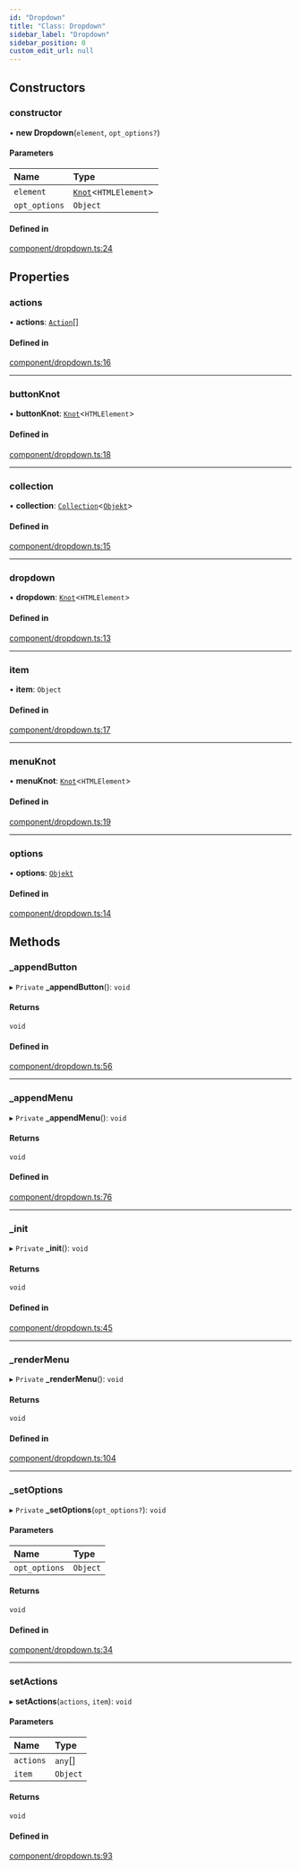 ```yaml
---
id: "Dropdown"
title: "Class: Dropdown"
sidebar_label: "Dropdown"
sidebar_position: 0
custom_edit_url: null
---
```


## Constructors

### constructor

• **new Dropdown**(`element`, `opt_options?`)

#### Parameters

| Name | Type |
| :------ | :------ |
| `element` | [`Knot`](Knot.md)<`HTMLElement`\> |
| `opt_options` | `Object` |

#### Defined in

[component/dropdown.ts:24](https://github.com/siposdani87/sui-js/blob/bf1be67/src/component/dropdown.ts#L24)

## Properties

### actions

• **actions**: [`Action`](../modules.md#action)[]

#### Defined in

[component/dropdown.ts:16](https://github.com/siposdani87/sui-js/blob/bf1be67/src/component/dropdown.ts#L16)

___

### buttonKnot

• **buttonKnot**: [`Knot`](Knot.md)<`HTMLElement`\>

#### Defined in

[component/dropdown.ts:18](https://github.com/siposdani87/sui-js/blob/bf1be67/src/component/dropdown.ts#L18)

___

### collection

• **collection**: [`Collection`](Collection.md)<[`Objekt`](Objekt.md)\>

#### Defined in

[component/dropdown.ts:15](https://github.com/siposdani87/sui-js/blob/bf1be67/src/component/dropdown.ts#L15)

___

### dropdown

• **dropdown**: [`Knot`](Knot.md)<`HTMLElement`\>

#### Defined in

[component/dropdown.ts:13](https://github.com/siposdani87/sui-js/blob/bf1be67/src/component/dropdown.ts#L13)

___

### item

• **item**: `Object`

#### Defined in

[component/dropdown.ts:17](https://github.com/siposdani87/sui-js/blob/bf1be67/src/component/dropdown.ts#L17)

___

### menuKnot

• **menuKnot**: [`Knot`](Knot.md)<`HTMLElement`\>

#### Defined in

[component/dropdown.ts:19](https://github.com/siposdani87/sui-js/blob/bf1be67/src/component/dropdown.ts#L19)

___

### options

• **options**: [`Objekt`](Objekt.md)

#### Defined in

[component/dropdown.ts:14](https://github.com/siposdani87/sui-js/blob/bf1be67/src/component/dropdown.ts#L14)

## Methods

### \_appendButton

▸ `Private` **_appendButton**(): `void`

#### Returns

`void`

#### Defined in

[component/dropdown.ts:56](https://github.com/siposdani87/sui-js/blob/bf1be67/src/component/dropdown.ts#L56)

___

### \_appendMenu

▸ `Private` **_appendMenu**(): `void`

#### Returns

`void`

#### Defined in

[component/dropdown.ts:76](https://github.com/siposdani87/sui-js/blob/bf1be67/src/component/dropdown.ts#L76)

___

### \_init

▸ `Private` **_init**(): `void`

#### Returns

`void`

#### Defined in

[component/dropdown.ts:45](https://github.com/siposdani87/sui-js/blob/bf1be67/src/component/dropdown.ts#L45)

___

### \_renderMenu

▸ `Private` **_renderMenu**(): `void`

#### Returns

`void`

#### Defined in

[component/dropdown.ts:104](https://github.com/siposdani87/sui-js/blob/bf1be67/src/component/dropdown.ts#L104)

___

### \_setOptions

▸ `Private` **_setOptions**(`opt_options?`): `void`

#### Parameters

| Name | Type |
| :------ | :------ |
| `opt_options` | `Object` |

#### Returns

`void`

#### Defined in

[component/dropdown.ts:34](https://github.com/siposdani87/sui-js/blob/bf1be67/src/component/dropdown.ts#L34)

___

### setActions

▸ **setActions**(`actions`, `item`): `void`

#### Parameters

| Name | Type |
| :------ | :------ |
| `actions` | `any`[] |
| `item` | `Object` |

#### Returns

`void`

#### Defined in

[component/dropdown.ts:93](https://github.com/siposdani87/sui-js/blob/bf1be67/src/component/dropdown.ts#L93)
